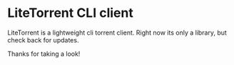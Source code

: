 # LiteTorrent CLI client
LiteTorrent is a lightweight cli torrent client. Right now its only a library, but check back for updates.

Thanks for taking a look!
